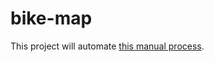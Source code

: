 # bike-map

This project will automate [this manual process](https://github.com/mjnouri/biking-gps-map/blob/master/how%20to%20create%20annual%20trail%20map.txt).
